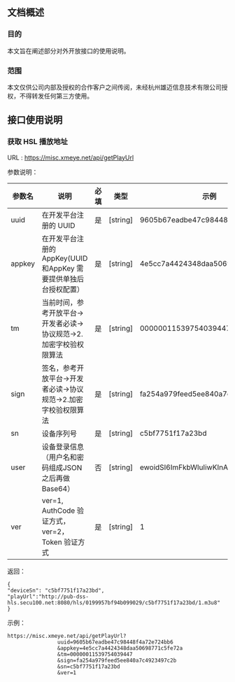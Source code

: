 ## 文档概述

### 目的

本文旨在阐述部分对外开放接口的使用说明。

### 范围

本文仅供公司内部及授权的合作客户之间传阅，未经杭州雄迈信息技术有限公司授权，不得转发任何第三方使用。

## 接口使用说明

### 获取 HSL 播放地址

URL : https://misc.xmeye.net/api/getPlayUrl

参数说明：

| 参数名 | 说明 | 必填 | 类型 | 示例 |
| ------ | ------ | ------ | ------ | ------ |
| uuid | 在开发平台注册的 UUID | 是 | [string] | 9605b67eadbe47c98448f4a72e724bb6 |
| appkey | 在开发平台注册的 AppKey(UUID和AppKey 需要提供单独后台授权配置） | 是 | [string] | 4e5cc7a4424348daa50698771c5fe72a |
| tm | 当前时间，参考开放平台->开发者必读->协议规范->2.加密字校验权限算法 | 是 | [string] | 00000011539754039447 |
| sign | 签名，参考开放平台->开发者必读->协议规范->2.加密字校验权限算法 | 是 | [string] | fa254a979feed5ee840a7c4923497c2b |
| sn | 设备序列号 | 是 | [string] | c5bf7751f17a23bd |
| user | 设备登录信息（用户名和密码组成JSON 之后再做 Base64） | 否 | [string] | ewoidSI6ImFkbWluIiwKInAiOiIiCn0= |
| ver | ver=1, AuthCode 验证方式， ver=2，Token 验证方式 | 是 | [string] | 1 |

返回：

```
{
"deviceSn": "c5bf7751f17a23bd",
"playUrl":"http://pub-dss-hls.secu100.net:8080/hls/0199957bf94b099029/c5bf7751f17a23bd/1.m3u8"
}
```

示例：

```
https://misc.xmeye.net/api/getPlayUrl?
                uuid=9605b67eadbe47c98448f4a72e724bb6
                &appkey=4e5cc7a4424348daa50698771c5fe72a
                &tm=00000011539754039447
                &sign=fa254a979feed5ee840a7c4923497c2b
                &sn=c5bf7751f17a23bd
                &ver=1
```

